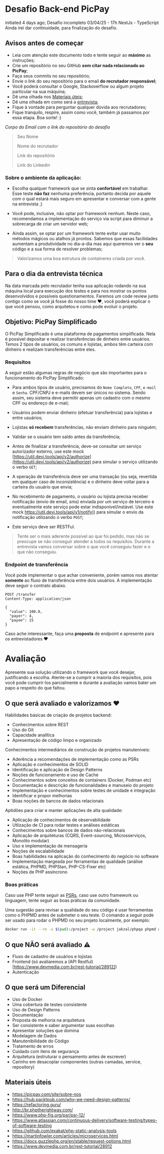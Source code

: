 # Desafio Back-end PicPay

initiated 4 days ago;
Desafio incompleto 03/04/25 - 17h
NestJs - TypeScript
Ainda irei dar continuidade, para finalização do desafio.

## Avisos antes de começar

- Leia com atenção este documento todo e tente seguir ao **máximo** as instruções;
- Crie um repositório no seu GitHub **sem citar nada relacionado ao PicPay**;
- Faça seus commits no seu repositório;
- Envie o link do seu repositório para o email **do recrutador responsável**;
- Você poderá consultar o Google, Stackoverflow ou algum projeto particular na sua máquina;
- Dê uma olhada nos [Materiais úteis](#materiais-úteis);
- Dê uma olhada em como será a [entrevista](#para-o-dia-da-entrevista-técnica);
- Fique à vontade para perguntar qualquer dúvida aos recrutadores;
- Fique tranquilo, respire, assim como você, também já passamos por essa etapa. Boa sorte! :)

_Corpo do Email com o link do repositório do desafio_

> Seu Nome
>
> Nome do recrutador
>
> Link do repositório
>
> Link do Linkedin

### Sobre o ambiente da aplicação:

- Escolha qualquer framework que se sinta **confortável** em trabalhar. Esse teste **não faz** nenhuma preferência,
  portanto decida por aquele com o qual estará mais seguro em apresentar e conversar com a gente na entrevista ;)

- Você pode, inclusive, não optar por framework nenhum. Neste caso, recomendamos a implementação do serviço via script
  para diminuir a sobrecarga de criar um servidor web;

- Ainda assim, se optar por um framework tente evitar usar muito métodos mágicos ou atalhos já prontos. Sabemos que
  essas facilidades aumentam a produtividade no dia-a-dia mas aqui queremos ver o **seu** código e a sua forma de
  resolver problemas;

> Valorizamos uma boa estrutura de containeres criada por você.

## Para o dia da entrevista técnica

Na data marcada pelo recrutador tenha sua aplicação rodando na sua máquina local para execução dos testes e para nos
mostrar os pontos desenvolvidos e possíveis questionamentos.
Faremos um code review junto contigo como se você já fosse do nosso time :heart:, você poderá explicar o que você
pensou, como arquitetou e como pode evoluir o projeto.

## Objetivo: PicPay Simplificado

O PicPay Simplificado é uma plataforma de pagamentos simplificada. Nela é possível depositar e realizar transferências
de dinheiro entre usuários. Temos 2 tipos de usuários, os comuns e lojistas, ambos têm carteira com dinheiro e realizam
transferências entre eles.

### Requisitos

A seguir estão algumas regras de negócio que são importantes para o funcionamento do PicPay Simplificado:

- Para ambos tipos de usuário, precisamos do `Nome Completo`, `CPF`, `e-mail` e `Senha`. CPF/CNPJ e e-mails devem ser
  únicos no sistema. Sendo assim, seu sistema deve permitir apenas um cadastro com o mesmo CPF ou endereço de e-mail;

- Usuários podem enviar dinheiro (efetuar transferência) para lojistas e entre usuários;

- Lojistas **só recebem** transferências, não enviam dinheiro para ninguém;

- Validar se o usuário tem saldo antes da transferência;

- Antes de finalizar a transferência, deve-se consultar um serviço autorizador externo, use este mock
  [https://util.devi.tools/api/v2/authorize](https://util.devi.tools/api/v2/authorize) para simular o serviço
  utilizando o verbo `GET`;

- A operação de transferência deve ser uma transação (ou seja, revertida em qualquer caso de inconsistência) e o
  dinheiro deve voltar para a carteira do usuário que envia;

- No recebimento de pagamento, o usuário ou lojista precisa receber notificação (envio de email, sms) enviada por um
  serviço de terceiro e eventualmente este serviço pode estar indisponível/instável. Use este mock
  [https://util.devi.tools/api/v1/notify)](https://util.devi.tools/api/v1/notify)) para simular o envio da notificação
  utilizando o verbo `POST`;

- Este serviço deve ser RESTFul.

> Tente ser o mais aderente possível ao que foi pedido, mas não se preocupe se não conseguir atender a todos os
> requisitos. Durante a entrevista vamos conversar sobre o que você conseguiu fazer e o que não conseguiu.

### Endpoint de transferência

Você pode implementar o que achar conveniente, porém vamos nos atentar **somente** ao fluxo de transferência entre dois
usuários. A implementação deve seguir o contrato abaixo.

```http request
POST /transfer
Content-Type: application/json

{
  "value": 100.0,
  "payer": 4,
  "payee": 15
}
```

Caso ache interessante, faça uma **proposta** de endpoint e apresente para os entrevistadores :heart:

# Avaliação

Apresente sua solução utilizando o framework que você desejar, justificando a escolha.
Atente-se a cumprir a maioria dos requisitos, pois você pode cumprir-los parcialmente e durante a avaliação vamos bater
um papo a respeito do que faltou.

## O que será avaliado e valorizamos :heart:

Habilidades básicas de criação de projetos backend:
- Conhecimentos sobre REST
- Uso do Git
- Capacidade analítica
- Apresentação de código limpo e organizado

Conhecimentos intermediários de construção de projetos manuteníveis:
- Aderência a recomendações de implementação como as PSRs
- Aplicação e conhecimentos de SOLID
- Identificação e aplicação de Design Patterns
- Noções de funcionamento e uso de Cache
- Conhecimentos sobre conceitos de containers (Docker, Podman etc)
- Documentação e descrição de funcionalidades e manuseio do projeto
- Implementação e conhecimentos sobre testes de unidade e integração
- Identificar e propor melhorias
- Boas noções de bancos de dados relacionais

Aptidões para criar e manter aplicações de alta qualidade:
- Aplicação de conhecimentos de observabilidade
- Utlização de CI para rodar testes e análises estáticas
- Conhecimentos sobre bancos de dados não-relacionais
- Aplicação de arquiteturas (CQRS, Event-sourcing, Microsserviços, Monolito modular)
- Uso e implementação de mensageria
- Noções de escalabilidade
- Boas habilidades na aplicação do conhecimento do negócio no software
- Implementação margeada por ferramentas de qualidade (análise estática, PHPMD, PHPStan, PHP-CS-Fixer etc)
- Noções de PHP assíncrono

### Boas práticas

Caso use PHP tente seguir as [PSRs](https://www.php-fig.org/psr/psr-12/), caso use outro framework ou linguagem, tente
seguir as boas práticas da comunidade.

Uma sugestão para revisar a qualidade do seu código é usar ferramentas como o PHPMD antes de submeter o seu teste.
O comando a seguir pode ser usado para rodar o PHPMD no seu projeto localmente, por exemplo:
```bash
docker run -it --rm -v $(pwd):/project -w /project jakzal/phpqa phpmd app text cleancode,codesize,controversial,design,naming,unusedcode
```

## O que NÃO será avaliado :warning:

- Fluxo de cadastro de usuários e lojistas
- Frontend (só avaliaremos a (API Restful)[https://www.devmedia.com.br/rest-tutorial/28912])
- Autenticação

## O que será um Diferencial

- Uso de Docker
- Uma cobertura de testes consistente
- Uso de Design Patterns
- Documentação
- Proposta de melhoria na arquitetura
- Ser consistente e saber argumentar suas escolhas
- Apresentar soluções que domina
- Modelagem de Dados
- Manutenibilidade do Código
- Tratamento de erros
- Cuidado com itens de segurança
- Arquitetura (estruturar o pensamento antes de escrever)
- Carinho em desacoplar componentes (outras camadas, service, repository)

## Materiais úteis

- https://picpay.com/site/sobre-nos
- https://hub.packtpub.com/why-we-need-design-patterns/
- https://refactoring.guru/
- http://br.phptherightway.com/
- https://www.php-fig.org/psr/psr-12/
- https://www.atlassian.com/continuous-delivery/software-testing/types-of-software-testing
- https://github.com/exakat/php-static-analysis-tools
- https://martinfowler.com/articles/microservices.html
- https://docs.guzzlephp.org/en/stable/request-options.html
- https://www.devmedia.com.br/rest-tutorial/28912
